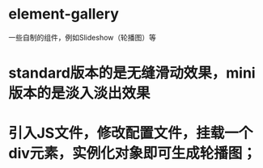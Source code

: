 # element-gallery
一些自制的组件，例如Slideshow（轮播图）等

# standard版本的是无缝滑动效果，mini版本的是淡入淡出效果

# 引入JS文件，修改配置文件，挂载一个div元素，实例化对象即可生成轮播图；